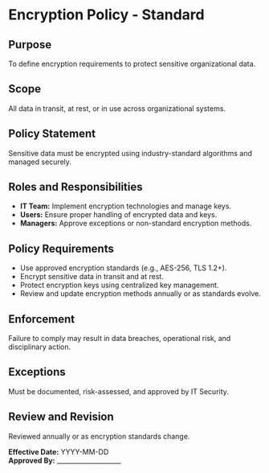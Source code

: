 # Encryption Policy - Standard

## Purpose
To define encryption requirements to protect sensitive organizational data.

## Scope
All data in transit, at rest, or in use across organizational systems.

## Policy Statement
Sensitive data must be encrypted using industry-standard algorithms and managed securely.

## Roles and Responsibilities
- **IT Team:** Implement encryption technologies and manage keys.  
- **Users:** Ensure proper handling of encrypted data and keys.  
- **Managers:** Approve exceptions or non-standard encryption methods.

## Policy Requirements
- Use approved encryption standards (e.g., AES-256, TLS 1.2+).  
- Encrypt sensitive data in transit and at rest.  
- Protect encryption keys using centralized key management.  
- Review and update encryption methods annually or as standards evolve.

## Enforcement
Failure to comply may result in data breaches, operational risk, and disciplinary action.

## Exceptions
Must be documented, risk-assessed, and approved by IT Security.

## Review and Revision
Reviewed annually or as encryption standards change.

**Effective Date:** YYYY-MM-DD  
**Approved By:** ____________________
